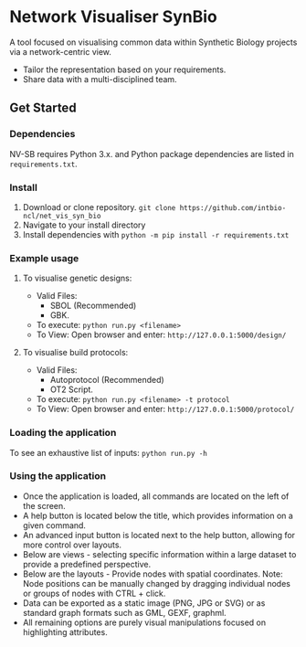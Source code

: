# Network Visualiser SynBio

A tool focused on visualising common data within Synthetic Biology projects via a network-centric view.

* Tailor the representation based on your requirements.
* Share data with a multi-disciplined team.

## Get Started

### Dependencies

NV-SB requires Python 3.x. and Python package dependencies are listed in `requirements.txt`.

### Install

1. Download or clone repository. `git clone https://github.com/intbio-ncl/net_vis_syn_bio`
2. Navigate to your install directory
3. Install dependencies with `python -m pip install -r requirements.txt`


### Example usage

1. To visualise genetic designs:
    - Valid Files: 
        - SBOL (Recommended)
        - GBK.
    - To execute: `python run.py <filename>`
    - To View: Open browser and enter: `http://127.0.0.1:5000/design/`

2. To visualise build protocols:
    - Valid Files: 
        - Autoprotocol (Recommended)
        - OT2 Script.
    - To execute: `python run.py <filename> -t protocol`
    - To View: Open browser and enter: `http://127.0.0.1:5000/protocol/`

### Loading the application
To see an exhaustive list of inputs: `python run.py -h`

### Using the application
 - Once the application is loaded, all commands are located on the left of the screen.
 - A help button is located below the title, which provides information on a given command.
 - An advanced input button is located next to the help button, allowing for more control over layouts.
 - Below are views - selecting specific information within a large dataset to provide a predefined perspective. 
 - Below are the layouts - Provide nodes with spatial coordinates. Note: Node positions can be manually changed by dragging individual nodes or groups of nodes with CTRL + click.
 - Data can be exported as a static image (PNG, JPG or SVG) or as standard graph formats such as GML, GEXF, graphml.
 - All remaining options are purely visual manipulations focused on highlighting attributes.



